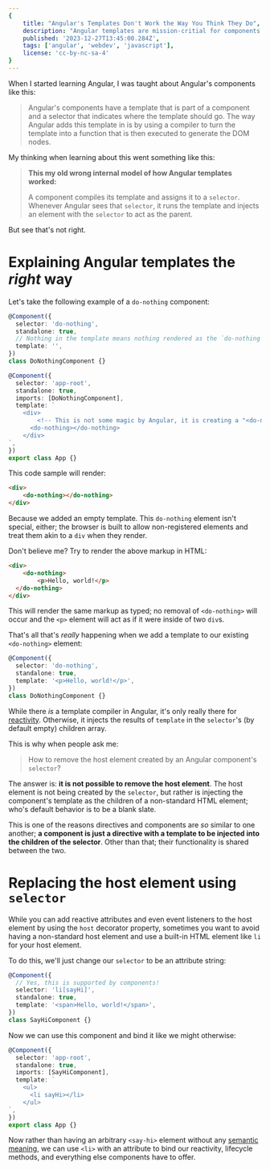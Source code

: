 ```yaml
---
{
	title: "Angular's Templates Don't Work the Way You Think They Do",
	description: "Angular templates are mission-critial for components. But how do they work? Using a compiler, yes, but how do they bind to the DOM itself? Read on to find out.",
	published: '2023-12-27T13:45:00.284Z',
	tags: ['angular', 'webdev', 'javascript'],
	license: 'cc-by-nc-sa-4'
}
---
```


When I started learning Angular, I was taught about Angular's components like this:

> Angular's components have a template that is part of a component and a selector that indicates where the template should go. The way Angular adds this template in is by using a compiler to turn the template into a function that is then executed to generate the DOM nodes.

 My thinking when learning about this went something like this:

> **This my old wrong internal model of how Angular templates worked:**
>
> A component compiles its template and assigns it to a `selector`. Whenever Angular sees that `selector`, it runs the template and injects an element with the `selector` to act as the parent.

But see that's not right.

# Explaining Angular templates the _right_ way

Let's take the following example of a `do-nothing` component:

```typescript
@Component({
  selector: 'do-nothing',
  standalone: true,
  // Nothing in the template means nothing rendered as the `do-nothing` element
  template: '',
})
class DoNothingComponent {}

@Component({
  selector: 'app-root',
  standalone: true,
  imports: [DoNothingComponent],
  template: `
    <div>
    	<!-- This is not some magic by Angular, it is creating a "<do-nothing>" in the DOM -->
      <do-nothing></do-nothing>
    </div>
`,
})
export class App {}
```

This code sample will render:

````html
<div>
	<do-nothing></do-nothing>
</div>
````

Because we added an empty template. This `do-nothing` element isn't special, either; the browser is built to allow non-registered elements and treat them akin to a `div` when they render.

Don't believe me? Try to render the above markup in HTML:

```html
<div>
	<do-nothing>
		<p>Hello, world!</p>
  </do-nothing>
</div>
```

This will render the same markup as typed; no removal of `<do-nothing>` will occur and the `<p>` element will act as if it were inside of two `div`s.

That's all that's _really_ happening when we add a template to our existing `<do-nothing>` element:

```typescript
@Component({
  selector: 'do-nothing',
  standalone: true,
  template: '<p>Hello, world!</p>',
})
class DoNothingComponent {}
```

While there _is_ a template compiler in Angular, it's only really there for [reactivity](/posts/what-is-reactivity). Otherwise, it injects the results of `template` in the `selector`'s (by default empty) children array.

<!-- ::in-content-ad title="Consider supporting" body="Donating any amount will help towards further development of articles like this." button-text="Visit our Open Collective" button-href="https://opencollective.com/playfulprogramming" -->

This is why when people ask me:

> How to remove the host element created by an Angular component's `selector`?

The answer is: **it is not possible to remove the host element**. The host element is not being created by the `selector`, but rather is injecting the component's template as the children of a non-standard HTML element; who's default behavior is to be a blank slate.

This is one of the reasons directives and components are _so_ similar to one another; **a component is just a directive with a template to be injected into the children of the selector**. Other than that; their functionality is shared between the two.

# Replacing the host element using `selector`

While you can add reactive attributes and even event listeners to the host element by using the `host` decorator property, sometimes you want to avoid having a non-standard host element and use a built-in HTML element like `li` for your host element.

To do this, we'll just change our `selector` to be an attribute string:

```typescript
@Component({
  // Yes, this is supported by components!
  selector: 'li[sayHi]',
  standalone: true,
  template: '<span>Hello, world!</span>',
})
class SayHiComponent {}
```

Now we can use this component and bind it like we might otherwise:

````typescript
@Component({
  selector: 'app-root',
  standalone: true,
  imports: [SayHiComponent],
  template: `
    <ul>
      <li sayHi></li>
    </ul>
`,
})
export class App {}
````

Now rather than having an arbitrary `<say-hi>` element without any [semantic meaning](/posts/intro-to-web-accessibility#html-semantic-tags), we can use `<li>` with an attribute to bind our reactivity, lifecycle methods, and everything else components have to offer. 
